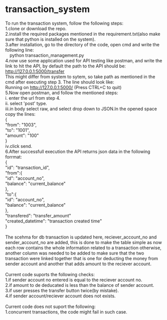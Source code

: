 # transaction_system

To run the transaction system, follow the following steps:<br />
1.clone or download the repo.<br />
2.install the required packages mentioned in the requirement.txt(also make sure that python is installed on the system).<br />
3.after installation, go to the directory of the code, open cmd and write the following line:<br />
    &emsp;python transaction_management.py<br />
4.now use some application used for API testing like postman, and write the link to hit the API, by default the path to the API should be:<br />
    http://127.0.0.1:5000/transfer<br />
  This might differ from system to sytem, so take path as mentioned in the cmd after executing step 3. The line should look like:<br />
  Running on http://127.0.0.1:5000/ (Press CTRL+C to quit)<br />
5.Now open postman, and follow the mentioned steps:<br />
  i.  enter the url from step 4.<br />
  ii. select 'post' type.<br />
  iii.in body select raw, and select drop down to JSON.In the opened space copy the lines:<br />
      {<br />
       "from": "1003",<br />
       "to": "1001",<br />
       "amount": "100"<br />
      }<br />
  iv.click send.<br />
6.After successfull execution the API returns json data in the following forrmat:<br />
     {<br />
      "id": "transaction_id",<br />
      "from":{<br />
        "id": "account_no",<br />
        "balance": "current_balance"<br />
      },<br />
      "to":{<br />
        "id": "account_no",<br />
        "balance": "current_balance"<br />
      },<br />
      "transfered": "transfer_amount"<br />
      "created_datetime": "transaction created time"<br />
    }<br />
<br />
The scehma for db transaction is updated here, reciever_account_no and sender_account_no are added, this is done to make the table simple as now each row contains the whole information related to a transaction otherwise, another column was needed to be added to make sure that the two transaction were linked together that is one for deducting the money from sender account and another that adds amount to the reciever account.<br />
<br />
Current code suports the following checks:<br />
1.if sender account no entered is equal to the reciever account no.<br />
2.if amount to de deducated is less than the balance of sender account.<br />
3.if user presses the transfer button twice(by mistake).<br />
4.if sender account/reciever account does not exists.<br />
<br />
Current code does not suport the following:<br />
1.concurrent transactions, the code might fail in such case.<br />
<br />
